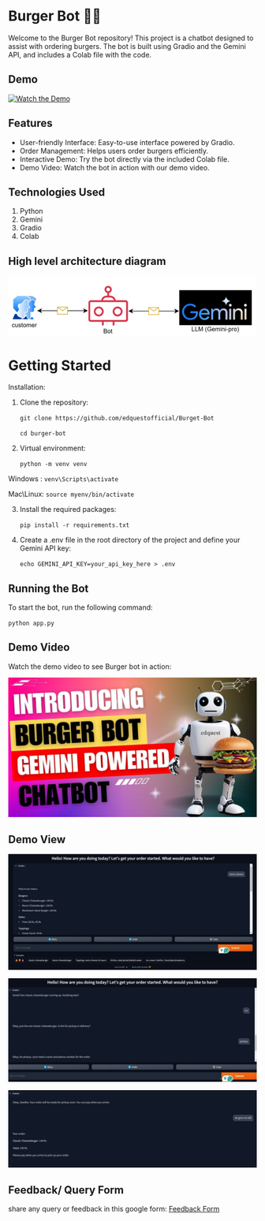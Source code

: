 <h1>Burger Bot 🍔🤖</h1>

Welcome to the Burger Bot repository! This project is a chatbot designed to assist with ordering burgers. The bot is built using Gradio and the Gemini API, and includes a Colab file with the code.

<h2>Demo</h2>

[![Watch the Demo](http://img.youtube.com/vi/EIn-j1yIkgA/mqdefault.jpg)](http://www.youtube.com/watch?v=EIn-j1yIkgA)

<h2>Features</h2>

* User-friendly Interface: Easy-to-use interface powered by Gradio.
* Order Management: Helps users order burgers efficiently.
* Interactive Demo:  Try the bot directly via the included Colab file.
* Demo Video: Watch the bot in action with our demo video.

<h2>Technologies Used</h2>

  1. Python
  2. Gemini
  3. Gradio
  4. Colab

<h2>High level architecture diagram</h2>

![image](images/Architecturaldiagram.jpeg)


<h1> Getting Started </h1>

</h2>Installation:</h2>

1. Clone the repository:

   `git clone https://github.com/edquestofficial/Burget-Bot `
   
   `cd burger-bot`

2. Virtual environment:
   
   `python -m venv venv  `
   
  Windows :    `venv\Scripts\activate  `
  
  Mac\Linux:   `source myenv/bin/activate` 

3. Install the required packages:
   
   `pip install -r requirements.txt`

4. Create a .env file in the root directory of the project and define your Gemini API key:

   `echo GEMINI_API_KEY=your_api_key_here > .env`


<h2> Running the Bot </h2>

To start the bot, run the following command:

`python app.py`

<h2> Demo Video </h2>
Watch the demo video to see Burger bot in action:

[![Watch the video](images/thumbnail.jpg)](https://www.youtube.com/watch?v=EIn-j1yIkgA)
   
<h2>Demo View</h2>

![image](https://github.com/edquestofficial/Burget-Bot/blob/main/images/1_demo.jpeg)

![image](https://github.com/edquestofficial/Burget-Bot/blob/main/images/2_demo.jpeg)

![image](https://github.com/edquestofficial/Burget-Bot/blob/main/images/3_demo.jpeg)


<h2> Feedback/ Query Form </h2>

share any query or feedback in this google form: [Feedback Form](https://forms.gle/EVLTwUMsdtiidKkR9)
